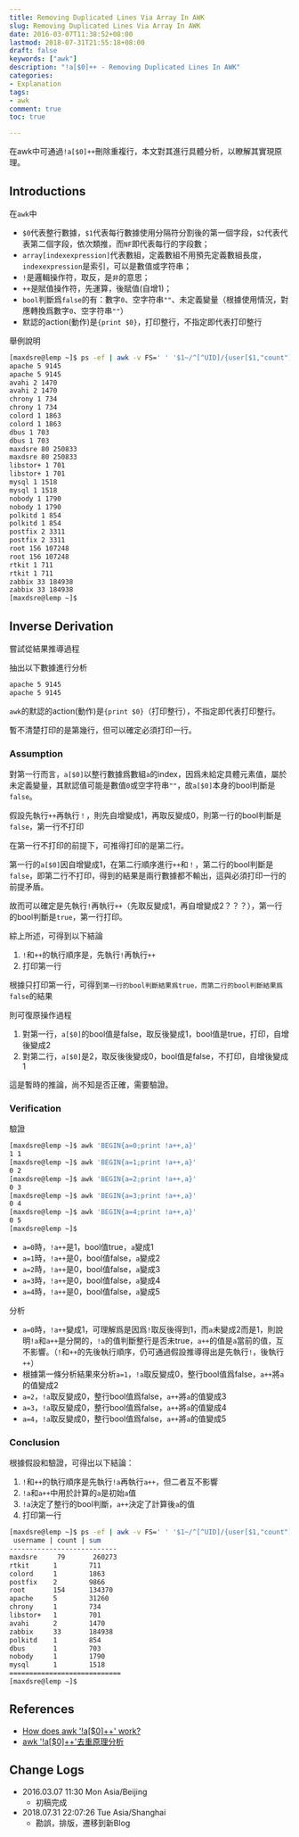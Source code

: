 ```yaml
---
title: Removing Duplicated Lines Via Array In AWK
slug: Removing Duplicated Lines Via Array In AWK
date: 2016-03-07T11:38:52+08:00
lastmod: 2018-07-31T21:55:18+08:00
draft: false
keywords: ["awk"]
description: "!a[$0]++ - Removing Duplicated Lines In AWK"
categories:
- Explanation
tags:
- awk
comment: true
toc: true

---
```


在awk中可通過`!a[$0]++`刪除重複行，本文對其進行具體分析，以瞭解其實現原理。

<!--more-->

## Introductions
在`awk`中

* `$0`代表整行數據，`$1`代表每行數據使用分隔符分割後的第一個字段，`$2`代表代表第二個字段，依次類推，而`NF`即代表每行的字段數；
* `array[index­expression]`代表數組，定義數組不用預先定義數組長度，`index­expression`是索引，可以是數值或字符串；
* `!`是邏輯操作符，取反，是`非`的意思；
* `++`是賦值操作符，先運算，後賦值(自增1)；
* `bool`判斷爲`false`的有：數字`0`、空字符串`""`、未定義變量（根據使用情況，對應轉換爲數字`0`、空字符串`""`）
* 默認的action(動作)是`{print $0}`，打印整行，不指定即代表打印整行

舉例說明

```bash
[maxdsre@lemp ~]$ ps -ef | awk -v FS=' ' '$1~/^[^UID]/{user[$1,"count"]+=1;user[$1,"sum"]+=$2}END{for(i in user){split(i,j,SUBSEP);print j[1],user[j[1],"count"],user[j[1],"sum"]}}' | sort
apache 5 9145
apache 5 9145
avahi 2 1470
avahi 2 1470
chrony 1 734
chrony 1 734
colord 1 1863
colord 1 1863
dbus 1 703
dbus 1 703
maxdsre 80 250833
maxdsre 80 250833
libstor+ 1 701
libstor+ 1 701
mysql 1 1518
mysql 1 1518
nobody 1 1790
nobody 1 1790
polkitd 1 854
polkitd 1 854
postfix 2 3311
postfix 2 3311
root 156 107248
root 156 107248
rtkit 1 711
rtkit 1 711
zabbix 33 184938
zabbix 33 184938
[maxdsre@lemp ~]$
```

## Inverse Derivation
嘗試從結果推導過程

抽出以下數據進行分析

```bash
apache 5 9145
apache 5 9145
```

`awk`的默認的action(動作)是`{print $0}`（打印整行），不指定即代表打印整行。

暫不清楚打印的是第幾行，但可以確定必須打印一行。

### Assumption
對第一行而言，`a[$0]`以整行數據爲數組`a`的index，因爲未給定具體元素值，屬於未定義變量，其默認值可能是數值`0`或空字符串`""`，故`a[$0]`本身的bool判斷是`false`。

假設先執行`++`再執行`！`，則先自增變成1，再取反變成0，則第一行的bool判斷是`false`，第一行不打印

在第一行不打印的前提下，可推得打印的是第二行。

第一行的`a[$0]`因自增變成1，在第二行順序進行`++`和`！`，第二行的bool判斷是`false`，即第二行不打印，得到的結果是兩行數據都不輸出，這與必須打印一行的前提矛盾。

故而可以確定是先執行`!`再執行`++`（先取反變成1，再自增變成2？？？），第一行的bool判斷是`true`，第一行打印。

綜上所述，可得到以下結論

1. `!`和`++`的執行順序是，先執行`!`再執行`++`
2. 打印第一行


根據只打印第一行，可得到`第一行的bool判斷結果爲true，而第二行的bool判斷結果爲false`的結果

則可復原操作過程

1. 對第一行，`a[$0]`的bool值是false，取反後變成1，bool值是true，打印，自增後變成2
2. 對第二行，`a[$0]`是2，取反後後變成0，bool值是false，不打印，自增後變成1

這是暫時的推論，尚不知是否正確，需要驗證。

### Verification
驗證

```bash
[maxdsre@lemp ~]$ awk 'BEGIN{a=0;print !a++,a}'
1 1
[maxdsre@lemp ~]$ awk 'BEGIN{a=1;print !a++,a}'
0 2
[maxdsre@lemp ~]$ awk 'BEGIN{a=2;print !a++,a}'
0 3
[maxdsre@lemp ~]$ awk 'BEGIN{a=3;print !a++,a}'
0 4
[maxdsre@lemp ~]$ awk 'BEGIN{a=4;print !a++,a}'
0 5
[maxdsre@lemp ~]$
```

* `a=0`時，`!a++`是1，bool值true，`a`變成1
* `a=1`時，`!a++`是0，bool值false，`a`變成2
* `a=2`時，`!a++`是0，bool值false，`a`變成3
* `a=3`時，`!a++`是0，bool值false，`a`變成4
* `a=4`時，`!a++`是0，bool值false，`a`變成5

分析

* `a=0`時，`!a++`變成1，可理解爲是因爲`!`取反後得到1，而`a`未變成2而是1，則說明`!a`和`a++`是分開的，`!a`的值判斷整行是否未true，`a++`的值是`a`當前的值，互不影響。（`!`和`++`的先後執行順序，仍可通過假設推導得出是先執行`!`，後執行`++`）
* 根據第一條分析結果來分析`a=1`，`!a`取反變成0，整行bool值爲false，`a++`將`a`的值變成2
* `a=2`，`!a`取反變成0，整行bool值爲false，`a++`將`a`的值變成3
* `a=3`，`!a`取反變成0，整行bool值爲false，`a++`將`a`的值變成4
* `a=4`，`!a`取反變成0，整行bool值爲false，`a++`將`a`的值變成5


### Conclusion
根據假設和驗證，可得出以下結論：

1. `!`和`++`的執行順序是先執行`!a`再執行`a++`，但二者互不影響
2. `!a`和`a++`中用於計算的`a`是初始`a`值
3. `!a`決定了整行的bool判斷，`a++`決定了計算後`a`的值
4. 打印第一行


```bash
[maxdsre@lemp ~]$ ps -ef | awk -v FS=' ' '$1~/^[^UID]/{user[$1,"count"]+=1;user[$1,"sum"]+=$2}BEGIN{print " username | count | sum\n---------------------------"}END{for(i in user){split(i,j,SUBSEP);printf "%-10s %-8d %-8d\n",j[1],user[j[1],"count"],user[j[1],"sum"]}}END{print "============================"}' | awk '!a[$0]++'
 username | count | sum
---------------------------
maxdsre     79       260273  
rtkit      1        711     
colord     1        1863    
postfix    2        9866    
root       154      134370  
apache     5        31260   
chrony     1        734     
libstor+   1        701     
avahi      2        1470    
zabbix     33       184938  
polkitd    1        854     
dbus       1        703     
nobody     1        1790    
mysql      1        1518    
============================
[maxdsre@lemp ~]$
```

## References
* [How does awk '!a[$0]++' work?](http://unix.stackexchange.com/questions/159695/how-does-awk-a0-work)
* [awk '!a[$0]++'去重原理分析](http://sapser.github.io/shell/2014/08/07/awk-remove-duplicate-analyze)


## Change Logs
* 2016.03.07 11:30 Mon Asia/Beijing
    * 初稿完成
* 2018.07.31 22:07:26 Tue Asia/Shanghai
    * 勘誤，排版，遷移到新Blog


[gawk]:https://www.gnu.org/software/gawk/

<!-- End -->
